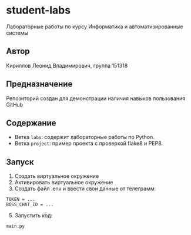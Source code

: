 #  student-labs
Лабораторные работы по курсу Информатика и автоматизированные системы
##  Автор
Кириллов Леонид Владимирович, группа 151318

##  Предназначение
Репозиторий создан для демонстрации наличия навыков пользования GitHub

## Содержание
- Ветка `labs`: содержит лабораторные работы по Python.
- Ветка `project`: пример проекта с проверкой flake8 и PEP8.

##  Запуск
1. Создать виртуальное окружение
2. Активировать виртуальное окружение
3. Создать файл .env и ввести свои данные от телеграмм:
```
TOKEN = ...
BOSS_CHAT_ID = ...
```
5. Запустить код:
```
main.py
```
